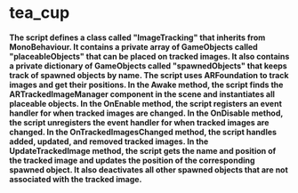 # tea_cup


**The script defines a class called "ImageTracking" that inherits from MonoBehaviour.
It contains a private array of GameObjects called "placeableObjects" that can be placed on tracked images.
It also contains a private dictionary of GameObjects called "spawnedObjects" that keeps track of spawned objects by name.
The script uses ARFoundation to track images and get their positions.
In the Awake method, the script finds the ARTrackedImageManager component in the scene and instantiates all placeable objects.
In the OnEnable method, the script registers an event handler for when tracked images are changed.
In the OnDisable method, the script unregisters the event handler for when tracked images are changed.
In the OnTrackedImagesChanged method, the script handles added, updated, and removed tracked images.
In the UpdateTrackedImage method, the script gets the name and position of the tracked image and updates the position of the corresponding spawned object.
It also deactivates all other spawned objects that are not associated with the tracked image.**
